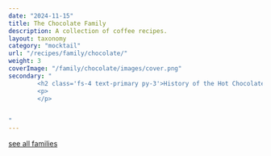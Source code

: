 ```yaml
---
date: "2024-11-15"
title: The Chocolate Family
description: A collection of coffee recipes.
layout: taxonomy
category: "mocktail"
url: "/recipes/family/chocolate/"
weight: 3
coverImage: "/family/chocolate/images/cover.png"
secondary: "
        <h2 class='fs-4 text-primary py-3'>History of the Hot Chocolate</h2>
        <p>
        </p>

      
"
---
```



<a href="/recipes/mocktails/" class="badge bg-success text-light text-decoration-none">see all families</a> 
